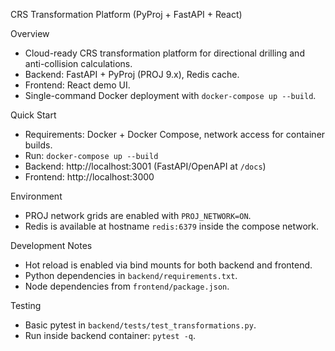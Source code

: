 CRS Transformation Platform (PyProj + FastAPI + React)

Overview
- Cloud-ready CRS transformation platform for directional drilling and anti-collision calculations.
- Backend: FastAPI + PyProj (PROJ 9.x), Redis cache.
- Frontend: React demo UI.
- Single-command Docker deployment with `docker-compose up --build`.

Quick Start
- Requirements: Docker + Docker Compose, network access for container builds.
- Run: `docker-compose up --build`
- Backend: http://localhost:3001 (FastAPI/OpenAPI at `/docs`)
- Frontend: http://localhost:3000

Environment
- PROJ network grids are enabled with `PROJ_NETWORK=ON`.
- Redis is available at hostname `redis:6379` inside the compose network.

Development Notes
- Hot reload is enabled via bind mounts for both backend and frontend.
- Python dependencies in `backend/requirements.txt`.
- Node dependencies from `frontend/package.json`.

Testing
- Basic pytest in `backend/tests/test_transformations.py`.
- Run inside backend container: `pytest -q`.

